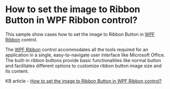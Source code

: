 # How to set the image to Ribbon Button in WPF Ribbon control?

This sample show cases how to set the image to Ribbon Button in [WPF Ribbon](https://www.syncfusion.com/wpf-ui-controls/ribbon) control.

The [WPF Ribbon](https://www.syncfusion.com/wpf-ui-controls/ribbon) control accommodates all the tools required for an application in a single, easy-to-navigate user interface like Microsoft Office. The built-in ribbon buttons provide basic functionalities like normal button and facilitates different options to customize ribbon button image size and its content.

KB article - [How to set the image to Ribbon Button in WPF Ribbon control?](https://www.syncfusion.com/kb/10778/how-to-working-with-ribbon-button-image-size-in-wpf-ribbon-control)
